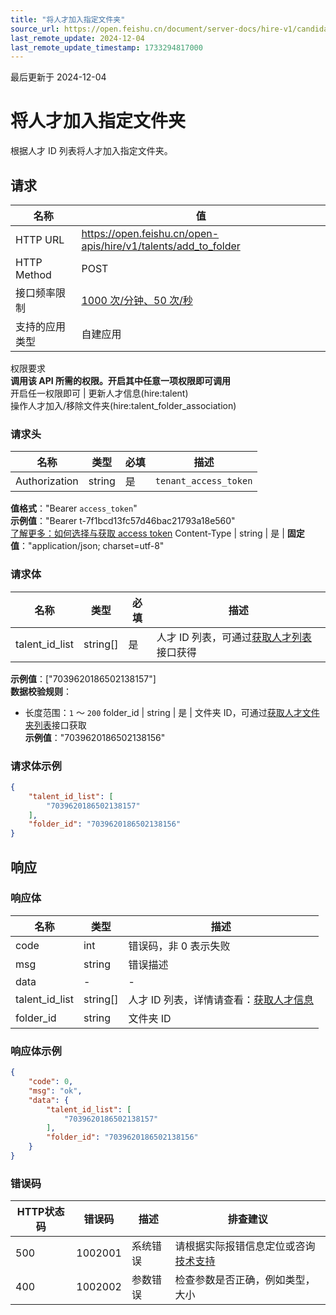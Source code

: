 ```yaml
---
title: "将人才加入指定文件夹"
source_url: https://open.feishu.cn/document/server-docs/hire-v1/candidate-management/talent/add_to_folder
last_remote_update: 2024-12-04
last_remote_update_timestamp: 1733294817000
---
```

最后更新于 2024-12-04

# 将人才加入指定文件夹

根据人才 ID 列表将人才加入指定文件夹。

## 请求
名称 | 值
---|---
HTTP URL | https://open.feishu.cn/open-apis/hire/v1/talents/add_to_folder
HTTP Method | POST
接口频率限制 | [1000 次/分钟、50 次/秒](https://open.feishu.cn/document/ukTMukTMukTM/uUzN04SN3QjL1cDN)
支持的应用类型 | 自建应用
权限要求  
            **调用该 API 所需的权限。开启其中任意一项权限即可调用**  
            开启任一权限即可 | 更新人才信息(hire:talent)  
            操作人才加入/移除文件夹(hire:talent_folder_association)

### 请求头

名称 | 类型 | 必填 | 描述
--- | --- | --- | ---
Authorization | string | 是 | `tenant_access_token`  
**值格式**："Bearer `access_token`"  
**示例值**："Bearer t-7f1bcd13fc57d46bac21793a18e560"  
[了解更多：如何选择与获取 access token](https://open.feishu.cn/document/uAjLw4CM/ugTN1YjL4UTN24CO1UjN/trouble-shooting/how-to-choose-which-type-of-token-to-use)
Content-Type | string | 是 | **固定值**："application/json; charset=utf-8"

### 请求体

名称 | 类型 | 必填 | 描述
--- | --- | --- | ---
talent_id_list | string\[\] | 是 | 人才 ID 列表，可通过[获取人才列表](https://open.feishu.cn/document/ukTMukTMukTM/uMzM1YjLzMTN24yMzUjN/hire-v1/talent/list)接口获得  
**示例值**：["7039620186502138157"]  
**数据校验规则**：  
- 长度范围：`1` ～ `200`
folder_id | string | 是 | 文件夹 ID，可通过[获取人才文件夹列表](https://open.feishu.cn/document/ukTMukTMukTM/uMzM1YjLzMTN24yMzUjN/hire-v1/talent_folder/list)接口获取  
**示例值**："7039620186502138156"

### 请求体示例
```json
{
    "talent_id_list": [
        "7039620186502138157"
    ],
    "folder_id": "7039620186502138156"
}
```

## 响应

### 响应体

名称 | 类型 | 描述
--- | --- | ---
code | int | 错误码，非 0 表示失败
msg | string | 错误描述
data | \- | \-
talent_id_list | string\[\] | 人才 ID 列表，详情请查看：[获取人才信息](https://open.feishu.cn/document/ukTMukTMukTM/uMzM1YjLzMTN24yMzUjN/hire-v1/talent/get)
folder_id | string | 文件夹 ID

### 响应体示例
```json
{
    "code": 0,
    "msg": "ok",
    "data": {
        "talent_id_list": [
            "7039620186502138157"
        ],
        "folder_id": "7039620186502138156"
    }
}
```

### 错误码

HTTP状态码 | 错误码 | 描述 | 排查建议
--- | --- | --- | ---
500 | 1002001 | 系统错误 | 请根据实际报错信息定位或咨询[技术支持](https://applink.feishu.cn/TLJpeNdW)
400 | 1002002 | 参数错误 | 检查参数是否正确，例如类型，大小
